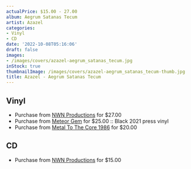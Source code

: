```yaml
---
actualPrice: $15.00 - 27.00
album: Aegrum Satanas Tecum
artist: Azazel
categories:
- Vinyl
- CD
date: '2022-10-08T05:16:06'
draft: false
images:
- /images/covers/azazel-aegrum_satanas_tecum.jpg
inStock: true
thumbnailImage: /images/covers/azazel-aegrum_satanas_tecum-thumb.jpg
title: Azazel - Aegrum Satanas Tecum
---
```


## Vinyl
* Purchase from [NWN Productions](http://shop.nwnprod.com/index.php?route=product/product&path=75&product_id=17954&sort=pd.name&order=ASC) for $27.00
* Purchase from [Meteor Gem](https://meteor-gem.com/products/azazel-aegrum-satanas-tecum-lp) for $25.00 :: Black 2021 press vinyl
* Purchase from [Metal To The Core 1986](https://metaltothecore1986.com/shop/azazel-aegrum-satanas-tecum-12-lp/) for $20.00
## CD
* Purchase from [NWN Productions](http://shop.nwnprod.com/index.php?route=product/product&path=93&product_id=17782&sort=pd.name&order=ASC) for $15.00
